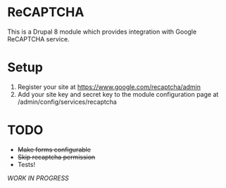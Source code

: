 # ReCAPTCHA

This is a Drupal 8 module which provides integration with Google ReCAPTCHA
service.

# Setup

1. Register your site at https://www.google.com/recaptcha/admin
2. Add your site key and secret key to the module configuration page at /admin/config/services/recaptcha

# TODO

* ~~Make forms configurable~~
* ~~Skip recaptcha permission~~
* Tests!


*WORK IN PROGRESS*
